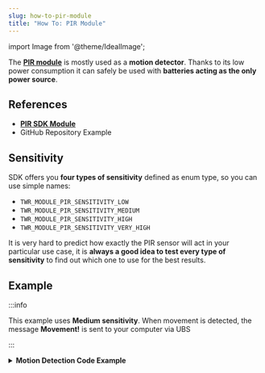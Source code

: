 ```yaml
---
slug: how-to-pir-module
title: "How To: PIR Module"
---
```

import Image from '@theme/IdealImage';

The [**PIR module**](../../hardware-modules/about-pir-module.md) is mostly used as a **motion detector**. Thanks to its low power consumption it can safely be used with **batteries acting as the only power source**.

## References
- [**PIR SDK Module**](https://sdk.hardwario.com/group__twr__module__pir.html)
- GitHub Repository Example

## Sensitivity

SDK offers you **four types of sensitivity** defined as enum type, so you can use simple names:

- `TWR_MODULE_PIR_SENSITIVITY_LOW`
- `TWR_MODULE_PIR_SENSITIVITY_MEDIUM`
- `TWR_MODULE_PIR_SENSITIVITY_HIGH`
- `TWR_MODULE_PIR_SENSITIVITY_VERY_HIGH`

It is very hard to predict how exactly the PIR sensor will act in your particular use case, it is **always a good idea to test every type of sensitivity** to find out which one to use for the best results.

## Example

:::info

This example uses **Medium sensitivity**. When movement is detected, the message **Movement!** is sent to your computer via UBS

:::

<details><summary><b>Motion Detection Code Example</b></summary>
<p>

  ```c showLineNumbers
  #include <application.h>

  twr_module_pir_t pir;
  twr_button_t button;

  void pir_event_handler(twr_module_pir_t *self, twr_module_pir_event_t event, void *event_param)
  {
      (void) self;
      (void) event_param;

      if (event == TWR_MODULE_PIR_EVENT_MOTION)
      {
          twr_log_debug("Movement detected!");
      }
  }

  void application_init(void)
  {
      twr_log_init(TWR_LOG_LEVEL_DEBUG, TWR_LOG_TIMESTAMP_ABS);

      twr_module_pir_init(&pir);
      twr_module_pir_set_sensitivity(&pir, TWR_MODULE_PIR_SENSITIVITY_MEDIUM);
      twr_module_pir_set_event_handler(&pir, pir_event_handler, NULL);
  }
  ```

</p>
</details>
